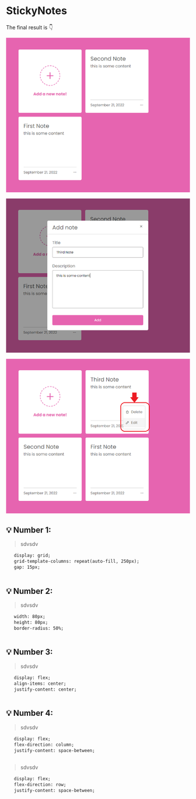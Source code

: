 # **StickyNotes**

The final result is 👇

![Final result](https://github.com/zeinabkalanaki/JS-StickyNotes/blob/main/images/0.png?raw=true)

![Addinge new note by a popup](https://github.com/zeinabkalanaki/JS-StickyNotes/blob/main/images/1.png?raw=true)

![Editing and deleting a note](https://github.com/zeinabkalanaki/JS-StickyNotes/blob/main/images/2.png?raw=true)

## 💡 Number 1:
 > sdvsdv
 
 ```
    display: grid;
    grid-template-columns: repeat(auto-fill, 250px);
    gap: 15px;
    
```
## 💡 Number 2:
 > sdvsdv
 
 ```
    width: 80px;
    height: 80px;
    border-radius: 50%;
    
```
## 💡 Number 3:
 > sdvsdv
 
 ```
    display: flex;
    align-items: center;
    justify-content: center;
    
```
## 💡 Number 4:
 > sdvsdv
 
 ```
    display: flex;
    flex-direction: column;
    justify-content: space-between;
    
```

 > sdvsdv
 
 ```
    display: flex;
    flex-direction: row;
    justify-content: space-between;
    
```
